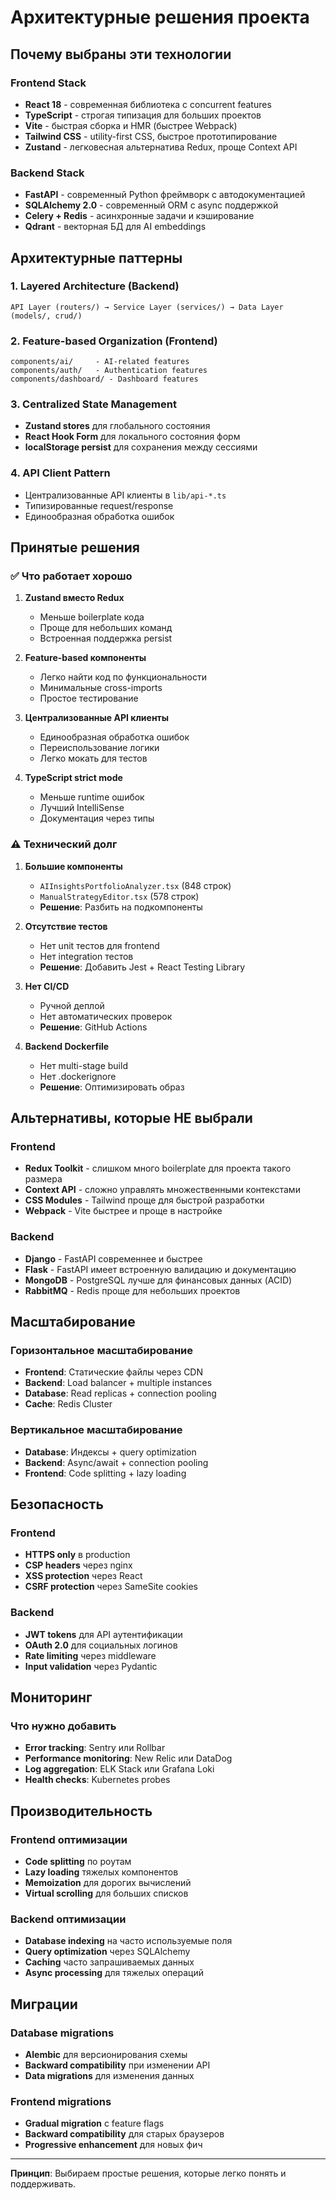 # Архитектурные решения проекта

## Почему выбраны эти технологии

### Frontend Stack
- **React 18** - современная библиотека с concurrent features
- **TypeScript** - строгая типизация для больших проектов
- **Vite** - быстрая сборка и HMR (быстрее Webpack)
- **Tailwind CSS** - utility-first CSS, быстрое прототипирование
- **Zustand** - легковесная альтернатива Redux, проще Context API

### Backend Stack
- **FastAPI** - современный Python фреймворк с автодокументацией
- **SQLAlchemy 2.0** - современный ORM с async поддержкой
- **Celery + Redis** - асинхронные задачи и кэширование
- **Qdrant** - векторная БД для AI embeddings

## Архитектурные паттерны

### 1. Layered Architecture (Backend)
```
API Layer (routers/) → Service Layer (services/) → Data Layer (models/, crud/)
```

### 2. Feature-based Organization (Frontend)
```
components/ai/     - AI-related features
components/auth/   - Authentication features  
components/dashboard/ - Dashboard features
```

### 3. Centralized State Management
- **Zustand stores** для глобального состояния
- **React Hook Form** для локального состояния форм
- **localStorage persist** для сохранения между сессиями

### 4. API Client Pattern
- Централизованные API клиенты в `lib/api-*.ts`
- Типизированные request/response
- Единообразная обработка ошибок

## Принятые решения

### ✅ Что работает хорошо

1. **Zustand вместо Redux**
   - Меньше boilerplate кода
   - Проще для небольших команд
   - Встроенная поддержка persist

2. **Feature-based компоненты**
   - Легко найти код по функциональности
   - Минимальные cross-imports
   - Простое тестирование

3. **Централизованные API клиенты**
   - Единообразная обработка ошибок
   - Переиспользование логики
   - Легко мокать для тестов

4. **TypeScript strict mode**
   - Меньше runtime ошибок
   - Лучший IntelliSense
   - Документация через типы

### ⚠️ Технический долг

1. **Большие компоненты**
   - `AIInsightsPortfolioAnalyzer.tsx` (848 строк)
   - `ManualStrategyEditor.tsx` (578 строк)
   - **Решение**: Разбить на подкомпоненты

2. **Отсутствие тестов**
   - Нет unit тестов для frontend
   - Нет integration тестов
   - **Решение**: Добавить Jest + React Testing Library

3. **Нет CI/CD**
   - Ручной деплой
   - Нет автоматических проверок
   - **Решение**: GitHub Actions

4. **Backend Dockerfile**
   - Нет multi-stage build
   - Нет .dockerignore
   - **Решение**: Оптимизировать образ

## Альтернативы, которые НЕ выбрали

### Frontend
- **Redux Toolkit** - слишком много boilerplate для проекта такого размера
- **Context API** - сложно управлять множественными контекстами
- **CSS Modules** - Tailwind проще для быстрой разработки
- **Webpack** - Vite быстрее и проще в настройке

### Backend  
- **Django** - FastAPI современнее и быстрее
- **Flask** - FastAPI имеет встроенную валидацию и документацию
- **MongoDB** - PostgreSQL лучше для финансовых данных (ACID)
- **RabbitMQ** - Redis проще для небольших проектов

## Масштабирование

### Горизонтальное масштабирование
- **Frontend**: Статические файлы через CDN
- **Backend**: Load balancer + multiple instances
- **Database**: Read replicas + connection pooling
- **Cache**: Redis Cluster

### Вертикальное масштабирование
- **Database**: Индексы + query optimization
- **Backend**: Async/await + connection pooling
- **Frontend**: Code splitting + lazy loading

## Безопасность

### Frontend
- **HTTPS only** в production
- **CSP headers** через nginx
- **XSS protection** через React
- **CSRF protection** через SameSite cookies

### Backend
- **JWT tokens** для API аутентификации
- **OAuth 2.0** для социальных логинов
- **Rate limiting** через middleware
- **Input validation** через Pydantic

## Мониторинг

### Что нужно добавить
- **Error tracking**: Sentry или Rollbar
- **Performance monitoring**: New Relic или DataDog
- **Log aggregation**: ELK Stack или Grafana Loki
- **Health checks**: Kubernetes probes

## Производительность

### Frontend оптимизации
- **Code splitting** по роутам
- **Lazy loading** тяжелых компонентов
- **Memoization** для дорогих вычислений
- **Virtual scrolling** для больших списков

### Backend оптимизации
- **Database indexing** на часто используемые поля
- **Query optimization** через SQLAlchemy
- **Caching** часто запрашиваемых данных
- **Async processing** для тяжелых операций

## Миграции

### Database migrations
- **Alembic** для версионирования схемы
- **Backward compatibility** при изменении API
- **Data migrations** для изменения данных

### Frontend migrations
- **Gradual migration** с feature flags
- **Backward compatibility** для старых браузеров
- **Progressive enhancement** для новых фич

---

**Принцип**: Выбираем простые решения, которые легко понять и поддерживать.
